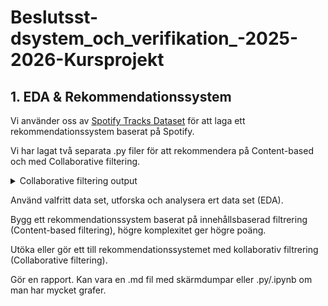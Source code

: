 # Beslutsst-dsystem_och_verifikation_-2025-2026-Kursprojekt

## 1. EDA & Rekommendationssystem

Vi använder oss av [Spotify Tracks Dataset](https://www.kaggle.com/datasets/maharshipandya/-spotify-tracks-dataset/code) för att laga ett rekommendationssystem baserat på Spotify.

Vi har lagat två separata .py filer för att rekommendera på Content-based och med Collaborative filtering.


<details>
<summary>
Collaborative filtering output
</summary>

```bash
Initializing collaborative filtering recommender...
Creating user-item matrix from implicit feedback...
User-item matrix created: (114, 89741)
Number of users: 114
Number of items: 89741
Matrix density: 0.0111

Fitting models...
Fitting SVD model with 20 components...
SVD explained variance ratio: 0.3225
Fitting NMF model with 20 components...
NMF reconstruction error: 132.4452
Fitting user-based CF with 10 neighbors...
Fitting item-based CF with 10 neighbors...

Testing recommendations for 5 users...

--- Recommendations for genre_acoustic ---
SVD: ['孤勇者 - 《英雄聯盟:雙城之戰》動畫劇集中文主題曲', '獨家記憶', '這世界那麼多人 - 電影《我要我們在一起》主題曲']
User-based: ['Piano Man', 'drivers license - Piano Arrangement', 'Vienna']
Item-based: ['AT アイリッド', 'Please Come Home For Christmas - Album Version / Addtl. Strings', 'Back Door Santa']

--- Recommendations for genre_afrobeat ---
SVD: ['Look at the Sky', 'Dead To Me - Slow + Reverb', 'Goodbye To A World']
User-based: ['Dead To Me - Slow + Reverb', 'Goodbye To A World', 'All That Really Matters']
Item-based: ['Marcus the Prophet', 'Os Alquimistas Estão Chegando Os Alquimistas', 'Alcohol']

--- Recommendations for genre_alt-rock ---
SVD: ['Take A Look Around', 'Behind Blue Eyes', 'Hail to the King']
User-based: ['In the End', 'Take A Look Around', 'Behind Blue Eyes']
Item-based: ['Banderitas y Globos', 'Debede', 'Angel Of Death']

--- Recommendations for genre_alternative ---
SVD: ['Deutschland', 'Like a Stone', 'Drive']
User-based: ['Like a Stone', 'Man in the Box', 'Drive']
Item-based: ['Teardrinker', 'Teardrinker', 'Walk']

--- Recommendations for genre_ambient ---
SVD: ['Our God - New Recording', 'Way Maker - Live', '10,000 Reasons (Bless The Lord) - Live']
User-based: ['Losing My Religion', 'Something Bout That Feeling', 'Heat Waves']
Item-based: ["Don't Dream It's Over", 'Virginia (Wind in the Night)', "Don't Dream It's Over"]

Evaluating models...
Evaluating collaborative filtering model...
   Processing preferences for up to 20 users...
   Processing user 1/20...
   Processing user 11/20...
   Found preferences for 20 users
Evaluating svd...
Evaluating user_based...
Evaluating item_based...

Evaluation Results:
svd: {'accuracy': 1.0, 'total_recommendations': 100, 'correct_matches': 100}
user_based: {'accuracy': 1.0, 'total_recommendations': 100, 'correct_matches': 100}
item_based: {'accuracy': 1.0, 'total_recommendations': 95, 'correct_matches': 95}

Collaborative filtering demo completed successfully!
```

</details>


Använd valfritt data set, utforska och analysera ert data set (EDA).

Bygg ett rekommendationssystem baserat på innehållsbaserad filtrering (Content-based filtering), högre komplexitet ger högre poäng.

Utöka eller gör ett till rekommendationssystemet med kollaborativ filtrering (Collaborative filtering).

Gör en rapport. Kan vara en .md fil med skärmdumpar eller .py/.ipynb om man har mycket grafer.